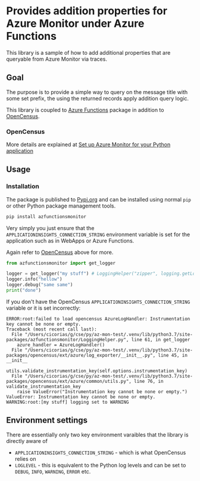 # Provides addition properties for Azure Monitor under Azure Functions

This library is a sample of how to add additional properties that are queryable from Azure Monitor via traces.

## Goal

The purpose is to provide a simple way to query on the message title with some set prefix, the using the returned records apply addition query logic.

This library is coupled to [Azure Functions](https://docs.microsoft.com/en-us/azure/azure-functions/functions-reference-python) package in addition to [OpenCensus](https://opencensus.io/exporters/supported-exporters/go/applicationinsights/).


### OpenCensus
More details are explained at [Set up Azure Monitor for your Python application](https://docs.microsoft.com/en-us/azure/azure-monitor/app/opencensus-python#instrument-with-opencensus-python-sdk-for-azure-monitor)

## Usage

### Installation

The package is published to [Pypi.org](https://pypi.org/project/azfunctionsmonitor/) and can be installed using normal `pip` or other Python package management tools.

```bash
pip install azfunctionsmonitor
```

Very simply you just ensure that the `APPLICATIONINSIGHTS_CONNECTION_STRING` environment variable is set for the application such as in WebApps or Azure Functions.

Again refer to [OpenCensus](#opencensus) above for more.

```python
from azfunctionsmonitor import get_logger

logger = get_logger("my stuff") # LoggingHelper("zipper", logging.getLogger())
logger.info("hellow")
logger.debug("same same")
print("done")

```

If you don't have the OpenCensus `APPLICATIONINSIGHTS_CONNECTION_STRING` variable or it is set incorrectly:

```text
ERROR:root:failed to load opencensus AzureLogHandler: Instrumentation key cannot be none or empty.
Traceback (most recent call last):
  File "/Users/cicorias/g/cse/py/az-mon-test/.venv/lib/python3.7/site-packages/azfunctionsmonitor/LoggingHelper.py", line 61, in get_logger
    azure_handler = AzureLogHandler()
  File "/Users/cicorias/g/cse/py/az-mon-test/.venv/lib/python3.7/site-packages/opencensus/ext/azure/log_exporter/__init__.py", line 45, in __init__
    utils.validate_instrumentation_key(self.options.instrumentation_key)
  File "/Users/cicorias/g/cse/py/az-mon-test/.venv/lib/python3.7/site-packages/opencensus/ext/azure/common/utils.py", line 76, in validate_instrumentation_key
    raise ValueError("Instrumentation key cannot be none or empty.")
ValueError: Instrumentation key cannot be none or empty.
WARNING:root:[my stuff] logging set to WARNING
```

## Environment settings

There are essentially only two key environment varaibles that the library is directly aware of

- `APPLICATIONINSIGHTS_CONNECTION_STRING` - which is what OpenCensus relies on
- `LOGLEVEL` - this is equivalent to the Python log levels and can be set to `DEBUG`, `INFO`, `WARNING`, `ERROR` etc.